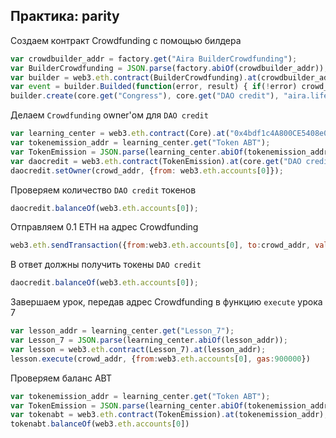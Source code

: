 ## Практика: parity

Создаем контракт Crowdfunding с помощью билдера

```js
var crowdbuilder_addr = factory.get("Aira BuilderCrowdfunding");
var BuilderCrowdfunding = JSON.parse(factory.abiOf(crowdbuilder_addr));
var builder = web3.eth.contract(BuilderCrowdfunding).at(crowdbuilder_addr);
var event = builder.Builded(function(error, result) { if(!error) crowd_addr = result.args.instance; else console.log(error); });
builder.create(core.get("Congress"), core.get("DAO credit"), "aira.life", 3920000, 3921000, web3.toWei(0.1, "ether"), web3.toWei(5, "ether"), web3.toWei(0.01, "ether"), 1, 1, 0, congress_addr, {from: web3.eth.accounts[0]})
```

Делаем `Crowdfunding` owner'ом для `DAO credit`

```js
var learning_center = web3.eth.contract(Core).at("0x4bdf1c4A800CE5408e0D95F52787C6924e07F5A3");
var tokenemission_addr = learning_center.get("Token ABT");
var TokenEmission = JSON.parse(learning_center.abiOf(tokenemission_addr));
var daocredit = web3.eth.contract(TokenEmission).at(core.get("DAO credit"));
daocredit.setOwner(crowd_addr, {from: web3.eth.accounts[0]});
```

Проверяем количество `DAO credit` токенов

```js
daocredit.balanceOf(web3.eth.accounts[0]);
```

Отправляем 0.1 ETH на адрес Crowdfunding

```js
web3.eth.sendTransaction({from:web3.eth.accounts[0], to:crowd_addr, value:web3.toWei(0.1, "ether")});
```

В ответ должны получить токены `DAO credit`

```js
daocredit.balanceOf(web3.eth.accounts[0]);
```

Завершаем урок, передав адрес Crowdfunding в функцию `execute` урока 7

```js
var lesson_addr = learning_center.get("Lesson_7");
var Lesson_7 = JSON.parse(learning_center.abiOf(lesson_addr));
var lesson = web3.eth.contract(Lesson_7).at(lesson_addr);
lesson.execute(crowd_addr, {from:web3.eth.accounts[0], gas:900000})
```

Проверяем баланс ABT

```js
var tokenemission_addr = learning_center.get("Token ABT");
var TokenEmission = JSON.parse(learning_center.abiOf(tokenemission_addr));
var tokenabt = web3.eth.contract(TokenEmission).at(tokenemission_addr);
tokenabt.balanceOf(web3.eth.accounts[0])
```
